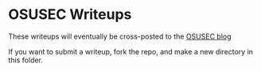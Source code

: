 # OSUSEC Writeups
These writeups will eventually be cross-posted to the [OSUSEC blog](https://www.osusec.org/blog)

If you want to submit a writeup, fork the repo, and make a new directory in this folder.
